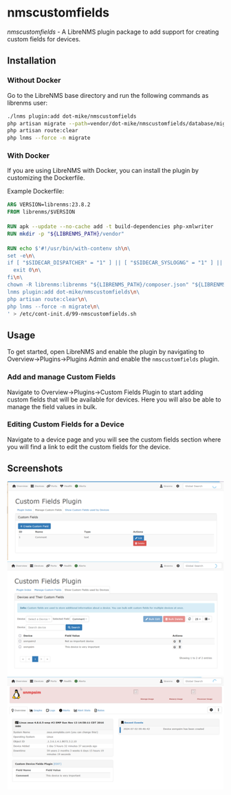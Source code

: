 # nmscustomfields

_nmscustomfields_ - A LibreNMS plugin package to add support for creating custom fields for devices.

## Installation

### Without Docker

Go to the LibreNMS base directory and run the following commands as librenms user:

```bash
./lnms plugin:add dot-mike/nmscustomfields
php artisan migrate --path=vendor/dot-mike/nmscustomfields/database/migrations
php artisan route:clear
php lnms --force -n migrate
```

### With Docker

If you are using LibreNMS with Docker, you can install the plugin by customizing the Dockerfile.

Example Dockerfile:

```Dockerfile
ARG VERSION=librenms:23.8.2
FROM librenms/$VERSION

RUN apk --update --no-cache add -t build-dependencies php-xmlwriter
RUN mkdir -p "${LIBRENMS_PATH}/vendor"

RUN echo $'#!/usr/bin/with-contenv sh\n\
set -e\n\
if [ "$SIDECAR_DISPATCHER" = "1" ] || [ "$SIDECAR_SYSLOGNG" = "1" ] || [ "$SIDECAR_SNMPTRAPD" = "1" ]; then\n\
  exit 0\n\
fi\n\
chown -R librenms:librenms "${LIBRENMS_PATH}/composer.json" "${LIBRENMS_PATH}/composer.lock" "${LIBRENMS_PATH}/vendor"\n\
lnms plugin:add dot-mike/nmscustomfields\n\
php artisan route:clear\n\
php lnms --force -n migrate\n\
' > /etc/cont-init.d/99-nmscustomfields.sh
```

## Usage

To get started, open LibreNMS and enable the plugin by navigating to Overview->Plugins->Plugins Admin and enable the `nmscustomfields` plugin.

### Add and manage Custom Fields

Navigate to Overview->Plugins->Custom Fields Plugin to start adding custom fields that will be available for devices.
Here you will also be able to manage the field values in bulk.

### Editing Custom Fields for a Device

Navigate to a device page and you will see the custom fields section where you will find a link to edit the custom fields for the device.

## Screenshots

![Edit Custom Fields](/screenshots/edit-custom-fields.png?raw=true)
![Edit Custom Field Values](/screenshots/edit-custom-field-values.png?raw=true)
![Device Custom Fields](/screenshots/device-custom-fields.png?raw=true)
